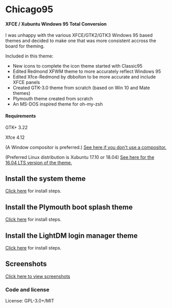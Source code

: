 # Chicago95
#### XFCE / Xubuntu Windows 95 Total Conversion
I was unhappy with the various XFCE/GTK2/GTK3 Windows 95 based themes and decided to make one that was more consistent accross the board for theming.

Included in this theme:

- New icons to complete the icon theme started with Classic95
- Edited Redmond XFWM theme to more accurately reflect Windows 95
- Edited Xfce-Redmond by dbbolton to be more accurate and include XFCE panels
- Created GTK-3.0 theme from scratch (based on Win 10 and Mate themes)
- Plymouth theme created from scratch
- An MS-DOS inspired theme for oh-my-zsh

#### Requirements
GTK+ 3.22

Xfce 4.12

(A Window compositor is preferred.) [See here if you don't use a compositor.](https://github.com/EMH-Mark-I/Chicago95-Custom-XFCE4)

(Preferred Linux distribution is Xubuntu 17.10 or 18.04) [See here for the 16.04 LTS version of the theme.](https://github.com/EMH-Mark-I/Chicago95-Custom-XUbuntu-16.04-)

## Install the system theme
[Click here](INSTALL.md) for install steps.

## Install the Plymouth boot splash theme
[Click here](Plymouth/Readme.md) for install steps.

## Install the LightDM login manager theme
[Click here](Lightdm/Chicago95/README.md) for install steps.

## Screenshots
[Click here to view screenshots](Screenshots/SCREENSHOTS.md)


### Code and license
License: GPL-3.0+/MIT
